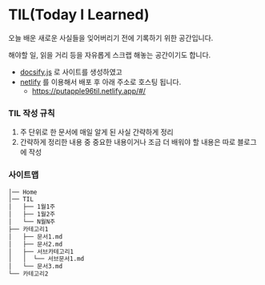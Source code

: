 # TIL(Today I Learned)

오늘 배운 새로운 사실들을 잊어버리기 전에 기록하기 위한 공간입니다.


해야할 일, 읽을 거리 등을 자유롭게 스크랩 해놓는 공간이기도 합니다.

- [docsify.js](https://docsify.js.org/#/) 로 사이트를 생성하였고
- [netlify](https://www.netlify.com/) 를 이용해서 배포 후 아래 주소로 호스팅 됩니다.
  - https://putapple96til.netlify.app/#/
  
### TIL 작성 규칙
1. 주 단위로 한 문서에 매일 알게 된 사실 간략하게 정리
2. 간략하게 정리한 내용 중 중요한 내용이거나 조금 더 배워야 할 내용은 따로 블로그에 작성

### 사이트맵
```bash
│── Home
│── TIL
│   ├── 1월1주
│   ├── 1월2주
│   └── N월N주
├── 카테고리1
│   ├── 문서1.md
│   ├── 문서2.md
│   ├── 서브카테고리1
│   │  └── 서브문서1.md
│   └── 문서3.md
└── 카테고리2
``` 

